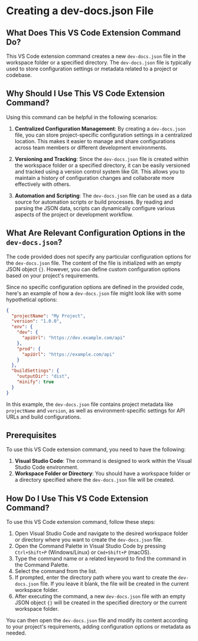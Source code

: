 # Creating a dev-docs.json File

## What Does This VS Code Extension Command Do?

This VS Code extension command creates a new `dev-docs.json` file in the workspace folder or a specified directory. The `dev-docs.json` file is typically used to store configuration settings or metadata related to a project or codebase.

## Why Should I Use This VS Code Extension Command?

Using this command can be helpful in the following scenarios:

1. **Centralized Configuration Management**: By creating a `dev-docs.json` file, you can store project-specific configuration settings in a centralized location. This makes it easier to manage and share configurations across team members or different development environments.

2. **Versioning and Tracking**: Since the `dev-docs.json` file is created within the workspace folder or a specified directory, it can be easily versioned and tracked using a version control system like Git. This allows you to maintain a history of configuration changes and collaborate more effectively with others.

3. **Automation and Scripting**: The `dev-docs.json` file can be used as a data source for automation scripts or build processes. By reading and parsing the JSON data, scripts can dynamically configure various aspects of the project or development workflow.

## What Are Relevant Configuration Options in the `dev-docs.json`?

The code provided does not specify any particular configuration options for the `dev-docs.json` file. The content of the file is initialized with an empty JSON object `{}`. However, you can define custom configuration options based on your project's requirements.



Since no specific configuration options are defined in the provided code, here's an example of how a `dev-docs.json` file might look like with some hypothetical options:

```json
{
  "projectName": "My Project",
  "version": "1.0.0",
  "env": {
    "dev": {
      "apiUrl": "https://dev.example.com/api"
    },
    "prod": {
      "apiUrl": "https://example.com/api"
    }
  },
  "buildSettings": {
    "outputDir": "dist",
    "minify": true
  }
}
```

In this example, the `dev-docs.json` file contains project metadata like `projectName` and `version`, as well as environment-specific settings for API URLs and build configurations.
## Prerequisites

To use this VS Code extension command, you need to have the following:

1. **Visual Studio Code**: The command is designed to work within the Visual Studio Code environment.
2. **Workspace Folder or Directory**: You should have a workspace folder or a directory specified where the `dev-docs.json` file will be created.

## How Do I Use This VS Code Extension Command?

To use this VS Code extension command, follow these steps:

1. Open Visual Studio Code and navigate to the desired workspace folder or directory where you want to create the `dev-docs.json` file.
2. Open the Command Palette in Visual Studio Code by pressing `Ctrl+Shift+P` (Windows/Linux) or `Cmd+Shift+P` (macOS).
3. Type the command name or a related keyword to find the command in the Command Palette.
4. Select the command from the list.
5. If prompted, enter the directory path where you want to create the `dev-docs.json` file. If you leave it blank, the file will be created in the current workspace folder.
6. After executing the command, a new `dev-docs.json` file with an empty JSON object `{}` will be created in the specified directory or the current workspace folder.

You can then open the `dev-docs.json` file and modify its content according to your project's requirements, adding configuration options or metadata as needed.
  
  